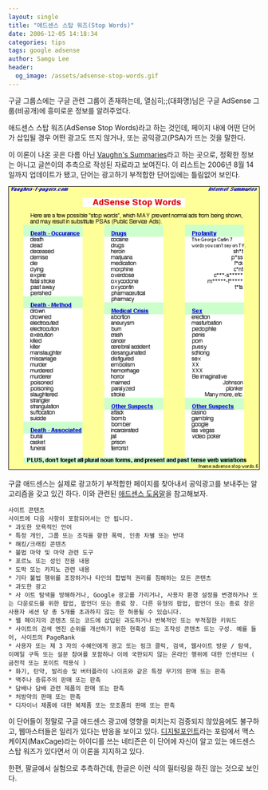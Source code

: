 ```yaml
---
layout: single
title: "애드센스 스탑 워즈(Stop Words)"
date: 2006-12-05 14:18:34
categories: tips
tags: google adsense
author: Samgu Lee
header:
  og_image: /assets/adsense-stop-words.gif
---
```


구글 그룹스에는 구글 관련 그룹이 존재하는데, 열심히;;(대화명)님은 구글 AdSense 그룹(비공개)에 흥미로운 정보를 알려주었다.

애드센스 스탑 워즈(AdSense Stop Words)라고 하는 것인데, 페이지 내에 어떤 단어가 삽입될 경우 어떤 광고도 뜨지 않거나, 또는 공익광고(PSA)가 뜨는 것을 말한다.

이 이론이 나온 곳은 다름 아닌 [Vaughn's Summaries](http://www.vaughns-1-pagers.com/internet/adsense-stop-words.htm)라고 하는 곳으로, 정확한 정보는 아니고 글쓴이의 추측으로 작성된 자료라고 보여진다. 이 리스트는 2006년 8월 14일까지 업데이트가 됐고, 단어는 광고하기 부적합한 단어임에는 틀림없어 보인다.

![구글 애드센스 스탑 워즈(adsense stop words)](/assets/adsense-stop-words.gif)

구글 애드센스는 실제로 광고하기 부적합한 페이지를 찾아내서 공익광고를 보내주는 알고리즘을 갖고 있긴 하다. 이와 관련된 [애드센스 도움말](https://www.google.com/adsense/support/bin/answer.py?answer=48182)을 참고해보자.

    사이트 콘텐츠
    사이트에 다음 사항이 포함되어서는 안 됩니다.
    * 과도한 모욕적인 언어
    * 특정 개인, 그룹 또는 조직을 향한 폭력, 인종 차별 또는 반대
    * 해킹/크래킹 콘텐츠
    * 불법 마약 및 마약 관련 도구
    * 포르노 또는 성인 전용 내용
    * 도박 또는 카지노 관련 내용
    * 기타 불법 행위를 조장하거나 타인의 합법적 권리를 침해하는 모든 콘텐츠
    * 과도한 광고
    * 사 이트 탐색을 방해하거나, Google 광고를 가리거나, 사용자 환경 설정을 변경하거나 또는 다운로드를 위한 팝업, 팝언더 또는 종료 창. 다른 유형의 팝업, 팝언더 또는 종료 창은 사용자 세션 당 총 5개를 초과하지 않는 한 허용될 수 있습니다.
    * 웹 페이지의 콘텐츠 또는 코드에 삽입된 과도하거나 반복적인 또는 부적절한 키워드
    * 사이트의 검색 엔진 순위를 개선하기 위한 현혹성 또는 조작성 콘텐츠 또는 구성. 예를 들어, 사이트의 PageRank
    * 사용자 또는 제 3 자의 수혜인에게 광고 또는 링크 클릭, 검색, 웹사이트 방문 / 탐색, 이메일 구독 또는 설문 참여를 포함하나 이에 국한되지 않는 온라인 행위에 대한 인센티브 ( 금전적 또는 포이트 적용식 )
    * 화기, 탄약, 발리송 및 버터플라이 나이프와 같은 특정 무기의 판매 또는 판촉
    * 맥주나 증류주의 판매 또는 판촉
    * 담배나 담배 관련 제품의 판매 또는 판촉
    * 처방약의 판매 또는 판촉
    * 디자이너 제품에 대한 복제품 또는 모조품의 판매 또는 판촉

이 단어들이 정말로 구글 애드센스 광고에 영향을 미치는지 검증되지 않았음에도 불구하고, 웹마스터들은 일리가 있다는 반응을 보이고 있다. [디지털포인트](http://forums.digitalpoint.com/showthread.php?t=20459)라는 포럼에서 맥스케이지(MaxCage)라는 아이디를 쓰는 네티즌은 이 단어에 자신이 알고 있는 애드센스 스탑 워즈가 있다면서 이 이론을 지지하고 있다.

한편, 팔글에서 실험으로 추측하건데, 한글은 이런 식의 필터링을 하진 않는 것으로 보인다.
